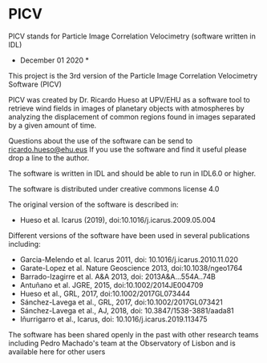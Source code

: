 # PICV
PICV stands for Particle  Image Correlation Velocimetry (software written in IDL)


* December 01 2020 *

This project is the 3rd version of the Particle Image Correlation Velocimetry Software (PICV)

PICV was created by Dr. Ricardo Hueso at UPV/EHU as a software tool to retrieve wind fields 
in images of planetary objects with atmospheres by analyzing the displacement of common regions
found in images separated by a given amount of time.

Questions about the use of the software can be send to ricardo.hueso@ehu.eus
If you use the software and find it useful please drop a line to the author.

The software is written in IDL and should be able to run in IDL6.0 or higher.

The software is distributed under creative commons license 4.0 

The original version of the software is described in:
* Hueso et al. Icarus (2019), doi:10.1016/j.icarus.2009.05.004 

Different versions of the software have been used in several publications including:

* Garcia-Melendo et al. Icarus 2011, doi: 10.1016/j.icarus.2010.11.020
* Garate-Lopez et al. Nature Geoscience 2013, doi:10.1038/ngeo1764
* Barrado-Izagirre et al. A&A 2013, doi: 2013A&A...554A..74B 
* Antuñano et al. JGRE, 2015, doi:10.1002/2014JE004709 
* Hueso et al., GRL, 2017, doi:10.1002/2017GL073444
* Sánchez-Lavega et al., GRL, 2017, doi:10.1002/2017GL073421 
* Sánchez-Lavega et al., AJ, 2018, doi: 10.3847/1538-3881/aada81
* Iñurrigarro et al., Icarus, doi: 10.1016/j.icarus.2019.113475

The software has been shared openly in the past with other research teams including
Pedro Machado's team at the Observatory of Lisbon and is available here for other users


